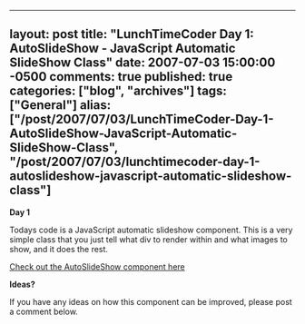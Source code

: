   ---
  layout: post
  title: "LunchTimeCoder Day 1: AutoSlideShow - JavaScript Automatic SlideShow Class"
  date: 2007-07-03 15:00:00 -0500
  comments: true
  published: true
  categories: ["blog", "archives"]
  tags: ["General"]
  alias: ["/post/2007/07/03/LunchTimeCoder-Day-1-AutoSlideShow-JavaScript-Automatic-SlideShow-Class", "/post/2007/07/03/lunchtimecoder-day-1-autoslideshow-javascript-automatic-slideshow-class"]
  ---
<!-- more -->
<P><STRONG>Day 1</STRONG></P>
<P>Todays code is a JavaScript automatic slideshow component. This is a very simple class that you just tell what div to render within and what images to show, and it does the rest.</P>
<P><A href="/download/lunchtimecoder/javascript/autoslideshow/">Check out the AutoSlideShow component here</A></P>
<P><STRONG>Ideas?</STRONG></P>
<P>If you have any ideas on how this component can be improved, please post a comment below.</P>
